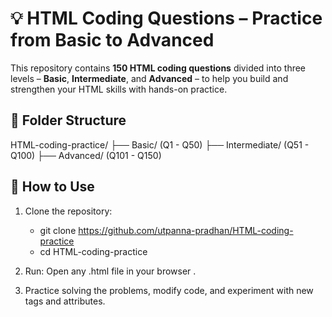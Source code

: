 # 💡 HTML Coding Questions – Practice from Basic to Advanced

This repository contains **150 HTML coding questions** divided into three levels – **Basic**, **Intermediate**, and **Advanced** – to help you build and strengthen your HTML skills with hands-on practice.
## 📁 Folder Structure

HTML-coding-practice/
├── Basic/  (Q1 - Q50)
├── Intermediate/ (Q51 - Q100)
├── Advanced/  (Q101 - Q150)

## 🚀 How to Use

1. Clone the repository:
   - git clone https://github.com/utpanna-pradhan/HTML-coding-practice
   - cd HTML-coding-practice
2. Run:
   Open any .html file in your browser .

3. Practice solving the problems, modify code, and experiment with new tags and attributes.
